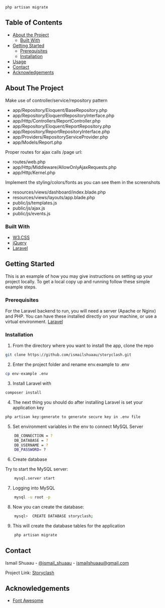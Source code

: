 
    php artisan migrate
<!-- TABLE OF CONTENTS -->
## Table of Contents

* [About the Project](#about-the-project)
  * [Built With](#built-with)
* [Getting Started](#getting-started)
  * [Prerequisites](#prerequisites)
  * [Installation](#installation)
* [Usage](#usage)
* [Contact](#contact)
* [Acknowledgements](#acknowledgements)



<!-- ABOUT THE PROJECT -->
## About The Project

Make use of controller/service/repository pattern 
* app/Repository/Eloquent/BaseRepository.php
* app/Repository/EloquentRepositoryInterface.php
* app/Http/Controllers/ReportController.php
* app/Repository/Eloquent/ReportRepository.php
* app/Repository/ReportRepositoryInterface.php
* app/Providers/RepositoryServiceProvider.php
* app/Models/Report.php


Proper routes for ajax calls /page url:
* routes/web.php
* app/Http/Middleware/AllowOnlyAjaxRequests.php
* app/Http/Kernel.php

Implement the styling/colors/fonts as you can see them in the screenshots 
* resources/views/dashboard/index.blade.php
* resources/views/layouts/app.blade.php
* public/js/templates.js
* public/js/ajax.js
* public/js/events.js

### Built With
* [W3.CSS](https://www.w3schools.com/w3css)
* [jQuery](https://jquery.com)
* [Laravel](https://laravel.com)


<!-- GETTING STARTED -->
## Getting Started

This is an example of how you may give instructions on setting up your project locally.
To get a local copy up and running follow these simple example steps.

### Prerequisites

For the Laravel backend to run, you will need a server (Apache or Nginx) and PHP. You can have these installed directly on your machine, or use a virtual environment. [Laravel](https://laravel.com)

### Installation

1. From the directory where you want to install the app, clone the repo
```sh
git clone https://github.com/ismailshuaau/storyclash.git
```
2. Enter the project folder and rename env.example to .env
```sh
cp env-example .env
```
3. Install Laravel with
```sh
composer install
```
4. The next thing you should do after installing Laravel is set your application key 
```sh
php artisan key:generate to generate secure key in .env file
```
5. Set environment variables in the env to connect MySQL Server
```sh
    DB_CONNECTION = ?
    DB_DATABASE = ?
    DB_USERNAME = ?
    DB_PASSWORD= ?
```

6. Create database

Try to start the MySQL server:
```sh
    mysql.server start 
```


7. Logging into MySQL
```sh
    mysql -u root -p
```

8. Now you can create the database:
```sh
    mysql>  CREATE DATABASE storyclash;
```


9. This will create the database tables for the application
```sh
    php artisan migrate
```

<!-- CONTACT -->
## Contact

Ismail Shuaau - [@ismail_shuaau](https://twitter.com/ismail_shuaau) - ismailshuaau@gmail.com

Project Link: [Storyclash](https://github.com/ismailshuaau/storyclash)



<!-- ACKNOWLEDGEMENTS -->
## Acknowledgements
* [Font Awesome](https://fontawesome.com)
